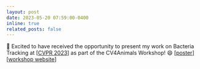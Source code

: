 ```yaml
---
layout: post
date: 2023-05-20 07:59:00-0400
inline: true
related_posts: false
---
```


:scroll: Excited to have received the opportunity to present my work on Bacteria Tracking at [<a href="https://cvpr.thecvf.com/virtual/2023/index.html">CVPR 2023</a>] as part of the CV4Animals Workshop! :smile: [<a href="https://drive.google.com/file/d/1vLgjvb7ziv9PgKG6i_6-wmAd0SbllHCU/view">poster</a>] [<a href="https://www.cv4animals.com/home">workshop website</a>]
